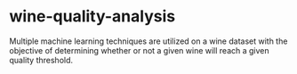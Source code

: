 # wine-quality-analysis
Multiple machine learning techniques are utilized on a wine dataset with the objective of determining whether or not a given wine will reach a given quality threshold.
